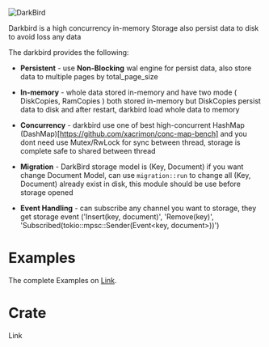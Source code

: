 
![DarkBird](https://github.com/Rustixir/blackbird/blob/main/blackbird.png)



Darkbird is a high concurrency in-memory Storage also 
persist data to disk to avoid loss any data


The darkbird provides the following:

* **Persistent** - use **Non-Blocking** wal engine for persist data, 
  also store data to multiple pages by total_page_size
  


* **In-memory** - whole data stored in-memory and have two mode ( DiskCopies, RamCopies )
  both stored in-memory but DiskCopies persist data to disk and
  after restart, darkbird load whole data to memory 




* **Concurrency** - darkbird use one of best high-concurrent HashMap (DashMap)[https://github.com/xacrimon/conc-map-bench]
  and you dont need use Mutex/RwLock for sync between thread,
  storage is complete safe to shared between thread





* **Migration** - DarkBird storage model is (Key, Document)
  if you want change Document Model, can use `migration::run` to change all (Key, Document)
  already exist in disk, this module should be use before storage opened





* **Event Handling** - can subscribe any channel you want to storage, they
  get storage event ('Insert(key, document)', 'Remove(key)', 'Subscribed(tokio::mpsc::Sender(Event<key, document>))')
 


Examples
=============

The complete Examples on [Link](https://github.com/Rustixir/blackbird/tree/main/example).



Crate
=============
Link []()
